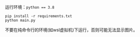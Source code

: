 运行环境：`python == 3.8`

```
pip install -r requirements.txt
python main.py
```

不要在纯命令行的环境(如wsl虚拟机)下运行，否则可能无法显示图片。